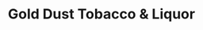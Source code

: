 ---
title: "Gold Dust Tobacco & Liquor"
url: /deadwood/gold-dust-tobacco-and-liquor/
shop: alcohol
---